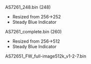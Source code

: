 AS7261_248.bin (248)
- Resized from 256->252
- Steady Blue Indicator

AS7261_complete.bin (260)
- Resized from 256->512
- Steady Blue Indicator

AS72651_FW_full-image512k_v1-2-7.bin
